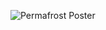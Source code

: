 ![Permafrost Poster](/DanielJott.github.io/blob/main/images/poster2.png?raw=true "Permafrost Poster")
